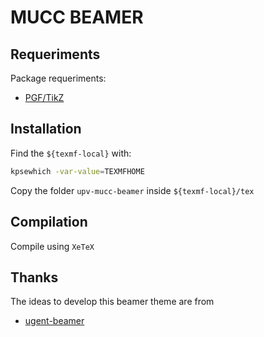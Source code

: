 # MUCC BEAMER

## Requeriments

Package requeriments:
- [PGF/TikZ](https://ctan.org/pkg/pgf)

## Installation

Find the ``${texmf-local}`` with:

```bash
kpsewhich -var-value=TEXMFHOME
```

Copy the folder ``upv-mucc-beamer`` inside ``${texmf-local}/tex``

## Compilation

Compile using ``XeTeX``

## Thanks

The ideas to develop this beamer theme are from

- [ugent-beamer](https://github.com/driesbenoit/ugent-beamer)